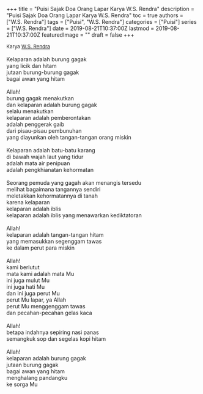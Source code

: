 +++
title = "Puisi Sajak Doa Orang Lapar Karya W.S. Rendra"
description = "Puisi Sajak Doa Orang Lapar Karya W.S. Rendra"
toc = true
authors = ["W.S. Rendra"]
tags = ["Puisi", "W.S. Rendra"]
categories = ["Puisi"]
series = ["W.S. Rendra"]
date = 2019-08-21T10:37:00Z
lastmod = 2019-08-21T10:37:00Z
featuredImage = ""
draft = false
+++

<div style="text-align: justify;">
<div style="font-size: small;">Karya <a href="/authors/w.s.-rendra/" target="_blank">W.S. Rendra</a></div><br />
Kelaparan adalah burung gagak<br />yang licik dan hitam<br />jutaan burung-burung gagak<br />bagai awan yang hitam<br /><br />Allah!<br />burung gagak menakutkan<br />dan kelaparan adalah burung gagak<br />selalu menakutkan<br />kelaparan adalah pemberontakan<br />adalah penggerak gaib<br />dari pisau-pisau pembunuhan<br />yang diayunkan oleh tangan-tangan orang miskin<br /><br />Kelaparan adalah batu-batu karang<br />di bawah wajah laut yang tidur<br />adalah mata air penipuan<br />adalah pengkhianatan kehormatan<br /><br />Seorang pemuda yang gagah akan menangis tersedu<br />melihat bagaimana tangannya sendiri<br />meletakkan kehormatannya di tanah<br />karena kelaparan<br />kelaparan adalah iblis<br />kelaparan adalah iblis yang menawarkan kediktatoran<br /><br />Allah!<br />kelaparan adalah tangan-tangan hitam<br />yang memasukkan segenggam tawas<br />ke dalam perut para miskin<br /><br />Allah!<br />kami berlutut<br />mata kami adalah mata Mu<br />ini juga mulut Mu<br />ini juga hati Mu<br />dan ini juga perut Mu<br />perut Mu lapar, ya Allah<br />perut Mu menggenggam tawas<br />dan pecahan-pecahan gelas kaca<br /><br />Allah!<br />betapa indahnya sepiring nasi panas<br />semangkuk sop dan segelas kopi hitam<br /><br />Allah!<br />kelaparan adalah burung gagak<br />jutaan burung gagak<br />bagai awan yang hitam<br />menghalang pandangku<br />ke sorga Mu</div>
